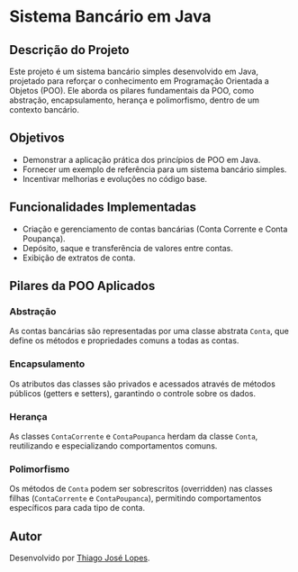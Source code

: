 # Sistema Bancário em Java

## Descrição do Projeto
Este projeto é um sistema bancário simples desenvolvido em Java, projetado para reforçar o conhecimento em Programação Orientada a Objetos (POO). Ele aborda os pilares fundamentais da POO, como abstração, encapsulamento, herança e polimorfismo, dentro de um contexto bancário.

## Objetivos
- Demonstrar a aplicação prática dos princípios de POO em Java.
- Fornecer um exemplo de referência para um sistema bancário simples.
- Incentivar melhorias e evoluções no código base.

## Funcionalidades Implementadas
- Criação e gerenciamento de contas bancárias (Conta Corrente e Conta Poupança).
- Depósito, saque e transferência de valores entre contas.
- Exibição de extratos de conta.

## Pilares da POO Aplicados

### Abstração
As contas bancárias são representadas por uma classe abstrata `Conta`, que define os métodos e propriedades comuns a todas as contas.

### Encapsulamento
Os atributos das classes são privados e acessados através de métodos públicos (getters e setters), garantindo o controle sobre os dados.

### Herança
As classes `ContaCorrente` e `ContaPoupanca` herdam da classe `Conta`, reutilizando e especializando comportamentos comuns.

### Polimorfismo
Os métodos de `Conta` podem ser sobrescritos (overridden) nas classes filhas (`ContaCorrente` e `ContaPoupanca`), permitindo comportamentos específicos para cada tipo de conta.


## Autor
Desenvolvido por [Thiago José Lopes](https://github.com/Thiago-JLopes).
